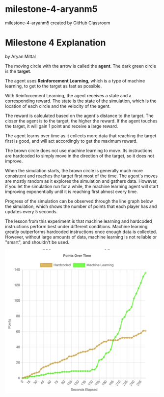 # milestone-4-aryanm5
milestone-4-aryanm5 created by GitHub Classroom

# Milestone 4 Explanation
by Aryan Mittal

The moving circle with the arrow is called the **agent**.
The dark green circle is the **target**.

The agent uses **Reinforcement Learning**, which is a type of machine learning, to get to the target as fast as possible.

With Reinforcement Learning, the agent receives a state and a corresponding reward. The state is the state of the simulation, which is the location of each circle and the velocity of the agent.

The reward is calculated based on the agent's distance to the target. The closer the agent is to the target, the higher the reward. If the agent touches the target, it will gain 1 point and receive a large reward.

The agent learns over time as it collects more data that reaching the target first is good, and will act accordingly to get the maximum reward.

The brown circle does not use machine learning to move. Its instructions are hardcoded to simply move in the direction of the target, so it does not improve.

When the simulation starts, the brown circle is generally much more consistent and reaches the target first most of the time. The agent's moves are mostly random as it explores the simulation and gathers data. However, if you let the simulation run for a while, the machine learning agent will start improving exponentially until it is reaching first almost every time.

Progress of the simulation can be observed through the line graph below the simulation, which shows the number of points that each player has and updates every 5 seconds.

The lesson from this experiment is that machine learning and hardcoded instructions perform best under different conditions. Machine learning greatly outperforms hardcoded instructions once enough data is collected. However, without large amounts of data, machine learning is not reliable or "smart", and shouldn't be used.

![Image of graph after enough time has passed](graph_long.png?raw=true "Graph after enough time has passed")
